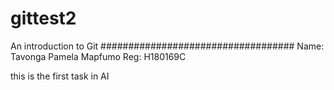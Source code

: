 # gittest2
An introduction to Git
###################################
Name: Tavonga Pamela Mapfumo
Reg: H180169C

this is the first task in AI 